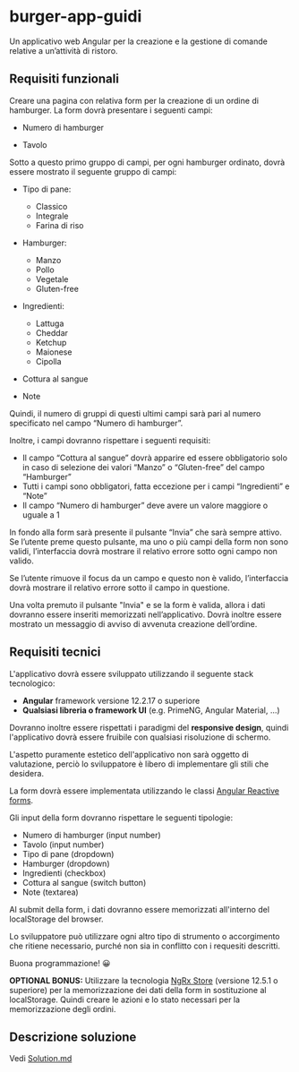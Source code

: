 # burger-app-guidi

Un applicativo web Angular per la creazione e la gestione di comande relative a un’attività di ristoro.


## Requisiti funzionali

Creare una pagina con relativa form per la creazione di un ordine di hamburger.
La form dovrà presentare i seguenti campi:

- Numero di hamburger


- Tavolo

Sotto a questo primo gruppo di campi, per ogni hamburger ordinato, dovrà essere mostrato il seguente gruppo di campi:

- Tipo di pane:
  - Classico
  - Integrale
  - Farina di riso


- Hamburger:
  - Manzo
  - Pollo
  - Vegetale
  - Gluten-free


- Ingredienti:
  - Lattuga
  - Cheddar
  - Ketchup
  - Maionese
  - Cipolla


- Cottura al sangue


- Note

Quindi, il numero di gruppi di questi ultimi campi sarà pari al numero specificato nel campo “Numero di hamburger”.

Inoltre, i campi dovranno rispettare i seguenti requisiti:
-	Il campo “Cottura al sangue” dovrà apparire ed essere obbligatorio solo in caso di selezione dei valori “Manzo” o “Gluten-free” del campo “Hamburger”
-	Tutti i campi sono obbligatori, fatta eccezione per i campi “Ingredienti” e “Note”
-	Il campo “Numero di hamburger” deve avere un valore maggiore o uguale a 1

In fondo alla form sarà presente il pulsante “Invia” che sarà sempre attivo.
Se l’utente preme questo pulsante, ma uno o più campi della form non sono validi, l’interfaccia dovrà mostrare il relativo errore sotto ogni campo non valido.

Se l’utente rimuove il focus da un campo e questo non è valido, l’interfaccia dovrà mostrare il relativo errore sotto il campo in questione.

Una volta premuto il pulsante "Invia" e se la form è valida, allora i dati dovranno essere inseriti memorizzati nell’applicativo. Dovrà inoltre essere mostrato un messaggio di avviso di avvenuta creazione dell’ordine.


## Requisiti tecnici

L'applicativo dovrà essere sviluppato utilizzando il seguente stack tecnologico:

- **Angular** framework versione 12.2.17 o superiore
- **Qualsiasi libreria o framework UI** (e.g. PrimeNG, Angular Material, ...)

Dovranno inoltre essere rispettati i paradigmi del **responsive design**, quindi l'applicativo dovrà essere fruibile con qualsiasi risoluzione di schermo.

L'aspetto puramente estetico dell'applicativo non sarà oggetto di valutazione, perciò lo sviluppatore è libero di implementare gli stili che desidera.

La form dovrà essere implementata utilizzando le classi [Angular Reactive forms](https://angular.io/guide/reactive-forms).

Gli input della form dovranno rispettare le seguenti tipologie:

- Numero di hamburger (input number)
- Tavolo (input number)
- Tipo di pane (dropdown)
- Hamburger (dropdown)
- Ingredienti (checkbox)
- Cottura al sangue (switch button)
- Note (textarea)

Al submit della form, i dati dovranno essere memorizzati all'interno del localStorage del browser.

Lo sviluppatore può utilizzare ogni altro tipo di strumento o accorgimento che ritiene necessario, purché non sia in conflitto con i requesiti descritti.

Buona programmazione! 😀

**OPTIONAL BONUS:** Utilizzare la tecnologia [NgRx Store](https://ngrx.io/guide/store) (versione 12.5.1 o superiore) per la memorizzazione dei dati della form in sostituzione al localStorage. Quindi creare le azioni e lo stato necessari per la memorizzazione degli ordini.

## Descrizione soluzione

Vedi [Solution.md](SOLUTION.md)


